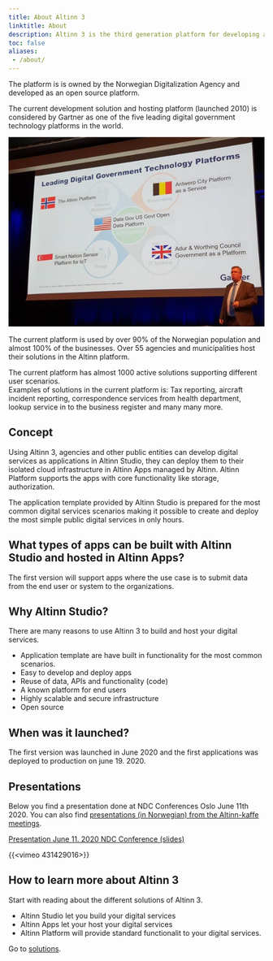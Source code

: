 ```yaml
---
title: About Altinn 3
linktitle: About
description: Altinn 3 is the third generation platform for developing and hosting digital services. 
toc: false
aliases:
 - /about/
---
```


The platform is is owned by the Norwegian Digitalization Agency and developed as an open source platform.

The current development solution and hosting platform (launched 2010) is considered by Gartner
as one of the five leading digital government technology platforms in the world.

![Gartner](gartner.png "Gartner")

The current platform is used by over 90% of the Norwegian population and almost 100% 
of the businesses. Over 55 agencies and municipalities host their solutions in the Altinn platform.

The current platform has almost 1000 active solutions supporting different user scenarios.  
Examples of solutions in the current platform is: Tax reporting, aircraft incident reporting, correspondence services from health department, lookup service in to the business register and many many more.

## Concept

Using Altinn 3, agencies and other public entities can develop digital services as applications in Altinn Studio, they can deploy
them to their isolated cloud infrastructure in Altinn Apps managed by Altinn. Altinn Platform supports the apps with core functionality
like storage, authorization.

The application template provided by Altinn Studio is prepared for the most common digital services scenarios making it possible to create and deploy
the most simple public digital services in only hours.

## What types of apps can be built with Altinn Studio and hosted in Altinn Apps?

The first version will support apps where the use case is to submit data from the end 
user or system to the organizations.

## Why Altinn Studio?

There are many reasons to use Altinn 3 to build and host your digital services.

- Application template are have built in functionality for the most common scenarios.
- Easy to develop and deploy apps
- Reuse of data, APIs and functionality (code)
- A known platform for end users
- Highly scalable and secure infrastructure
- Open source

## When was it launched?

The first version was launched in June 2020 and the first applications was deployed to production on june 19. 2020.


## Presentations

Below you find a presentation done at NDC Conferences Oslo June 11th 2020. You can also find [presentations (in Norwegian) from the Altinn-kaffe meetings](/altinnkaffe).

[Presentation June 11. 2020 NDC Conference (slides)](https://github.com/Altinn/altinn-studio-docs/raw/master/content/teknologi/altinnstudio/files/altinn_3_ndc_2020_06_11.pptx)

{{<vimeo 431429016>}}


## How to learn more about Altinn 3

Start with reading about the different solutions of Altinn 3.  

- Altinn Studio let you build your digital services
- Altinn Apps let your host your digital services
- Altinn Platform will provide standard functionalit to your digital services.

Go to [solutions](../solutions).